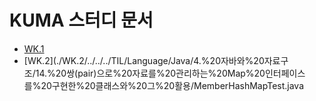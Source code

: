 # KUMA 스터디 문서

* [WK.1](./WK.1/)
* [WK.2](./WK.2/../../../TIL/Language/Java/4.%20자바와%20자료구조/14.%20쌍(pair)으로%20자료를%20관리하는%20Map%20인터페이스를%20구현한%20클래스와%20그%20활용/MemberHashMapTest.java